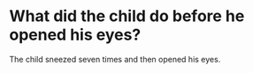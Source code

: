 # What did the child do before he opened his eyes?

The child sneezed seven times and then opened his eyes.
